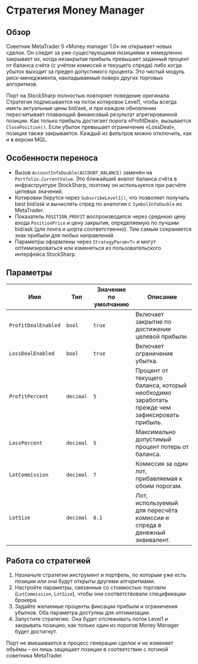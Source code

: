 # Стратегия Money Manager

## Обзор
Советник MetaTrader 5 «Money manager 1.0» не открывает новых сделок. Он следит за уже существующими позициями и немедленно закрывает их, когда незакрытая прибыль превышает заданный процент от баланса счёта (с учётом комиссий и текущего спреда) либо когда убыток выходит за предел допустимого процента. Это чистый модуль риск-менеджмента, накладываемый поверх других торговых алгоритмов.

Порт на StockSharp полностью повторяет поведение оригинала. Стратегия подписывается на поток котировок Level1, чтобы всегда иметь актуальные цены bid/ask, и при каждом обновлении пересчитывает плавающий финансовый результат агрегированной позиции. Как только прибыль достигает порога «ProfitDeal», вызывается `ClosePosition()`. Если убыток превышает ограничение «LossDeal», позиция также закрывается. Каждый из фильтров можно отключить, как и в версии MQL.

## Особенности переноса
- Вызов `AccountInfoDouble(ACCOUNT_BALANCE)` заменён на `Portfolio.CurrentValue`. Это ближайший аналог баланса счёта в инфраструктуре StockSharp, поэтому он используется при расчёте целевых значений.
- Котировки берутся через `SubscribeLevel1()`, что позволяет получать best bid/ask и вычислять спред по аналогии с `SymbolInfoDouble` из MetaTrader.
- Показатель `POSITION_PROFIT` воспроизводится через среднюю цену входа `PositionPrice` и цену закрытия, определяемую по лучшим bid/ask (для лонга и шорта соответственно). Тем самым сохраняется знак прибыли для любых направлений.
- Параметры оформлены через `StrategyParam<T>` и могут оптимизироваться или изменяться из пользовательского интерфейса StockSharp.

## Параметры
| Имя | Тип | Значение по умолчанию | Описание |
| --- | --- | --------------------- | -------- |
| `ProfitDealEnabled` | `bool` | `true` | Включает закрытие по достижении целевой прибыли. |
| `LossDealEnabled` | `bool` | `true` | Включает ограничение убытка. |
| `ProfitPercent` | `decimal` | `5` | Процент от текущего баланса, который необходимо заработать прежде чем зафиксировать прибыль. |
| `LossPercent` | `decimal` | `5` | Максимально допустимый процент потерь от баланса. |
| `LotCommission` | `decimal` | `7` | Комиссия за один лот, прибавляемая к обоим порогам. |
| `LotSize` | `decimal` | `0.1` | Лот, используемый для пересчёта комиссии и спреда в денежный эквивалент. |

## Работа со стратегией
1. Назначьте стратегии инструмент и портфель, по которым уже есть позиции или они будут открыты другими алгоритмами.
2. Настройте параметры, связанные со стоимостью торговли (`LotCommission`, `LotSize`), чтобы они соответствовали спецификации брокера.
3. Задайте желаемые проценты фиксации прибыли и ограничения убытков. Оба параметра доступны для оптимизации.
4. Запустите стратегию. Она будет отслеживать поток Level1 и закрывать позицию, как только один из порогов Money Manager будет достигнут.

Порт не вмешивается в процесс генерации сделок и не изменяет объёмы – он лишь защищает позиции в соответствии с логикой советника MetaTrader.
